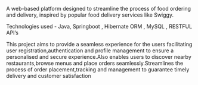 A web-based platform designed to streamline the process of food ordering and delivery, inspired by popular food delivery services like Swiggy.

Technologies used - Java, Springboot , Hibernate ORM , MySQL , RESTFUL API’s

This project aims to provide a seamless experience for the users facilitating user registration,authentication and profile management to ensure a personalised and secure experience.Also enables users to discover nearby restaurants,browse menus and place orders seamlessly.Streamlines the process of order placement,tracking and management to guarantee timely delivery and customer satisfaction
